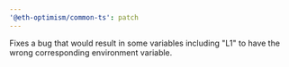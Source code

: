 ```yaml
---
'@eth-optimism/common-ts': patch
---
```


Fixes a bug that would result in some variables including "L1" to have the wrong corresponding environment variable.
